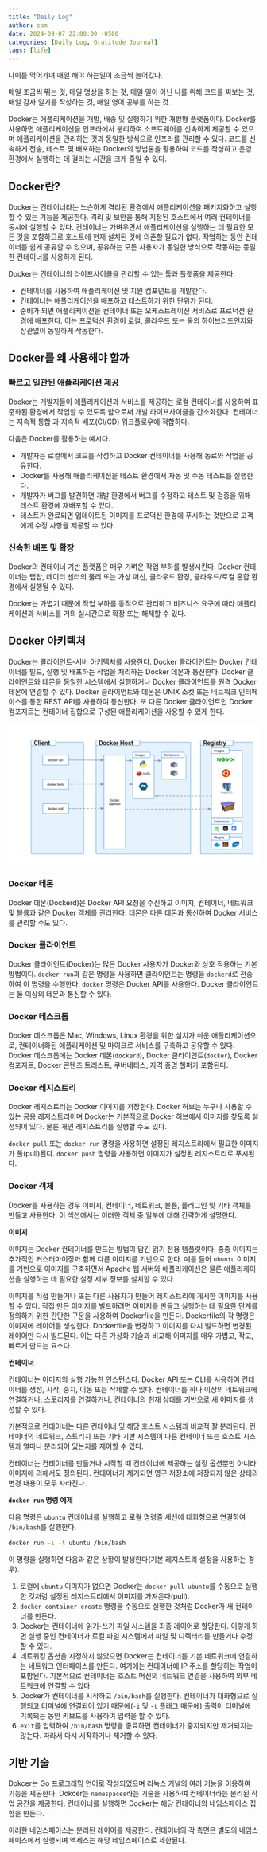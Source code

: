 ```yaml
---
title: "Daily Log" 
author: sam
date: 2024-09-07 22:00:00 -0500
categories: [Daily Log, Gratitude Journal]
tags: [life]
---
```


나이를 먹어가며 매일 해야 하는일이 조금씩 늘어갔다.

매일 조금씩 뛰는 것, 매일 명상을 하는 것, 매일 일이 아닌 나를 위해 코드를 짜보는 것, 매일 감사 일기를 작성하는 것, 매일 영어 공부를 하는 것.

Docker는 애플리케이션을 개발, 배송 및 실행하기 위한 개방형 플랫폼이다. Docker를 사용하면 애플리케이션을 인프라에서 분리하여 소프트웨어를 신속하게 제공할 수 있으며 애플리케이션을 관리하는 것과 동일한 방식으로 인프라를 관리할 수 있다. 코드를 신속하게 전송, 테스트 및 배포하는 Docker의 방법론을 활용하여 코드를 작성하고 운영 환경에서 실행하는 데 걸리는 시간을 크게 줄일 수 있다.

## Docker란?

Docker는 컨테이너라는 느슨하게 격리된 환경에서 애플리케이션을 패키지화하고 실행할 수 있는 기능을 제공한다. 격리 및 보안을 통해 지정된 호스트에서 여러 컨테이너를 동시에 실행할 수 있다. 컨테이너는 가벼우면서 애플리케이션을 실행하는 데 필요한 모든 것을 포함하므로 호스트에 현재 설치된 것에 의존할 필요가 없다. 작업하는 동안 컨테이너를 쉽게 공유할 수 있으며, 공유하는 모든 사용자가 동일한 방식으로 작동하는 동일한 컨테이너를 사용하게 된다.

Docker는 컨테이너의 라이프사이클을 관리할 수 있는 툴과 플랫폼을 제공한다.

- 컨테이너를 사용하여 애플리케이션 및 지원 컴포넌트를 개발한다.
- 컨테이너는 애플리케이션을 배포하고 테스트하기 위한 단위가 된다.
- 준비가 되면 애플리케이션을 컨테이너 또는 오케스트레이션 서비스로 프로덕션 환경에 배포한다. 이는 프로덕션 환경이 로컬, 클라우드 또는 둘의 하이브리드인지와 상관없이 동일하게 작동한다.

## Docker를 왜 사용해야 할까

### 빠르고 일관된 애플리케이션 제공

Docker는 개발자들이 애플리케이션과 서비스를 제공하는 로컬 컨테이너를 사용하여 표준화된 환경에서 작업할 수 있도록 함으로써 개발 라이프사이클을 간소화한다. 컨테이너는 지속적 통합 과 지속적 배포(CI/CD) 워크플로우에 적합하다.

다음은 Docker를 활용하는 예시다.

- 개발자는 로컬에서 코드를 작성하고 Docker 컨테이너를 사용해 동료와 작업을 공유한다.
- Docker를 사용해 애플리케이션을 테스트 환경에서 자동 및 수동 테스트를 실행한다.
- 개발자가 버그를 발견하면 개발 환경에서 버그를 수정하고 테스트 및 검증을 위해 테스트 환경에 재배포할 수 있다.
- 테스트가 완료되면 업데이트된 이미지를 프로덕션 환경에 푸시하는 것만으로 고객에게 수정 사항을 제공할 수 있다.

### 신속한 배포 및 확장

Docker의 컨테이너 기반 플랫폼은 매우 가벼운 작업 부하를 발생시킨다. Docker 컨테이너는 랩탑, 데이터 센터의 물리 또는 가상 머신, 클라우드 환경, 클라우드/로컬 혼합 환경에서 실행될 수 있다.

Docker는 가볍기 때문에 작업 부하를 동적으로 관리하고 비즈니스 요구에 따라 애플리케이션과 서비스를 거의 실시간으로 확장 또는 해체할 수 있다.

## Docker 아키텍처

Docker는 클라이언트-서버 아키텍처를 사용한다. Docker 클라이언트는 Docker 컨테이너를 빌드, 실행 및 배포하는 작업을 처리하는 Docker 데몬과 통신한다. Docker 클라이언트와 데몬을 동일한 시스템에서 실행하거나 Docker 클라이언트를 원격 Docker 데몬에 연결할 수 있다. Docker 클라이언트와 데몬은 UNIX 소켓 또는 네트워크 인터페이스를 통한 REST API를 사용하여 통신한다. 또 다른 Docker 클라이언트인 Docker 컴포지트는 컨테이너 집합으로 구성된 애플리케이션을 사용할 수 있게 한다.

![architecture.svg](/assets/img/docker/architecture.svg)

### Docker 데몬

Docker 데몬(Dockerd)은 Docker API 요청을 수신하고 이미지, 컨테이너, 네트워크 및 볼륨과 같은 Docker 객체를 관리한다. 데몬은 다른 데몬과 통신하여 Docker 서비스를 관리할 수도 있다.

### Docker 클라이언트

Docker 클라이언트(Docker)는 많은 Docker 사용자가 Docker와 상호 작용하는 기본 방법이다. `docker run`과 같은 명령을 사용하면 클라이언트는 명령을 `dockerd`로 전송하여 이 명령을 수행한다. `docker` 명령은 Docker API를 사용한다. Docker 클라이언트는 둘 이상의 데몬과 통신할 수 있다.

### Docker 데스크톱

Docker 데스크톱은 Mac, Windows, Linux 환경을 위한 설치가 쉬운 애플리케이션으로, 컨테이너화된 애플리케이션 및 마이크로 서비스를 구축하고 공유할 수 있다. Docker 데스크톱에는 Docker 데몬(`dockerd`), Docker 클라이언트(`docker`), Docker 컴포지트, Docker 콘텐츠 트러스트, 쿠버네티스, 자격 증명 헬퍼가 포함된다.

### Docker 레지스트리

Docker 레지스트리는 Docker 이미지를 저장한다. Docker 허브는 누구나 사용할 수 있는 공용 레지스트리이며 Docker는 기본적으로 Docker 허브에서 이미지를 찾도록 설정되어 있다. 물론 개인 레지스트리를 실행할 수도 있다.

`docker pull` 또는 `docker run` 명령을 사용하면 설정된 레지스트리에서 필요한 이미지가 풀(pull)된다. `docker push` 명령을 사용하면 이미지가 설정된 레지스트리로 푸시된다.

### Docker 객체

Docker를 사용하는 경우 이미지, 컨테이너, 네트워크, 볼륨, 플러그인 및 기타 객체를 만들고 사용한다. 이 섹션에서는 이러한 객체 중 일부에 대해 간략하게 설명한다.

**이미지**

이미지는 Docker 컨테이너를 만드는 방법이 담긴 읽기 전용 템플릿이다. 종종 이미지는 추가적인 커스터마이징과 함께 다른 이미지를 기반으로 한다. 예를 들어 `ubuntu` 이미지를 기반으로 이미지를 구축하면서 Apache 웹 서버와 애플리케이션은 물론 애플리케이션을 실행하는 데 필요한 설정 세부 정보를 설치할 수 있다.

이미지를 직접 만들거나 또는 다른 사용자가 만들어 레지스트리에 게시한 이미지를 사용할 수 있다. 직접 만든 이미지를 빌드하려면 이미지를 만들고 실행하는 데 필요한 단계를 정의하기 위한 간단한 구문을 사용하여 Dockerfile을 만든다. Dockerfile의 각 명령은 이미지에 레이어를 생성한다. Dockerfile을 변경하고 이미지를 다시 빌드하면 변경된 레이어만 다시 빌드된다. 이는 다른 가상화 기술과 비교해 이미지를 매우 가볍고, 작고, 빠르게 만드는 요소다.

**컨테이너**

컨테이너는 이미지의 실행 가능한 인스턴스다. Docker API 또는 CLI를 사용하여 컨테이너를 생성, 시작, 중지, 이동 또는 삭제할 수 있다. 컨테이너를 하나 이상의 네트워크에 연결하거나, 스토리지를 연결하거나, 컨테이너의 현재 상태를 기반으로 새 이미지를 생성할 수 있다.

기본적으로 컨테이너는 다른 컨테이너 및 해당 호스트 시스템과 비교적 잘 분리된다. 컨테이너의 네트워크, 스토리지 또는 기타 기반 시스템이 다른 컨테이너 또는 호스트 시스템과 얼마나 분리되어 있는지를 제어할 수 있다.

컨테이너는 컨테이너를 만들거나 시작할 때 컨테이너에 제공하는 설정 옵션뿐만 아니라 이미지에 의해서도 정의된다. 컨테이너가 제거되면 영구 저장소에 저장되지 않은 상태의 변경 내용이 모두 사라진다.

**`docker run` 명령 예제**

다음 명령은 `ubuntu` 컨테이너를 실행하고 로컬 명령줄 세션에 대화형으로 연결하여 `/bin/bash`를 실행한다.

```bash
docker run -i -t ubuntu /bin/bash
```

이 명령을 실행하면 다음과 같은 상황이 발생한다(기본 레지스트리 설정을 사용하는 경우).

1. 로컬에 `ubuntu` 이미지가 없으면 Docker는 `docker pull ubuntu`를 수동으로 실행한 것처럼 설정된 레지스트리에서 이미지를 가져온다(pull).
2. `docker container create` 명령을 수동으로 실행한 것처럼 Docker가 새 컨테이너를 만든다.
3. Docker는 컨테이너에 읽기-쓰기 파일 시스템을 최종 레이어로 할당한다. 이렇게 하면 실행 중인 컨테이너가 로컬 파일 시스템에서 파일 및 디렉터리를 만들거나 수정할 수 있다.
4. 네트워킹 옵션을 지정하지 않았으면 Docker는 컨테이너를 기본 네트워크에 연결하는 네트워크 인터페이스를 만든다. 여기에는 컨테이너에 IP 주소를 할당하는 작업이 포함된다. 기본적으로 컨테이너는 호스트 머신의 네트워크 연결을 사용하여 외부 네트워크에 연결할 수 있다.
5. Docker가 컨테이너를 시작하고 `/bin/bash`를 실행한다. 컨테이너가 대화형으로 실행되고 터미널에 연결되어 있기 때문에(`-i` 및 `-t` 플래그 때문에) 출력이 터미널에 기록되는 동안 키보드를 사용하여 입력을 할 수 있다.
6. `exit`를 입력하여 `/bin/bash` 명령을 종료하면 컨테이너가 중지되지만 제거되지는 않는다. 따라서 다시 시작하거나 제거할 수 있다.

## 기반 기술

Dokcer는 Go 프로그래밍 언어로 작성되었으며 리눅스 커널의 여러 기능을 이용하여 기능을 제공한다. Dokcer는 `namespaces`라는 기술을 사용하여 컨테이너라는 분리된 작업 공간을 제공한다. 컨테이너를 실행하면 Docker는 해당 컨테이너의 네임스페이스 집합을 만든다.

이러한 네임스페이스는 분리된 레이어를 제공한다. 컨테이너의 각 측면은 별도의 네임스페이스에서 실행되며 액세스는 해당 네임스페이스로 제한된다.
